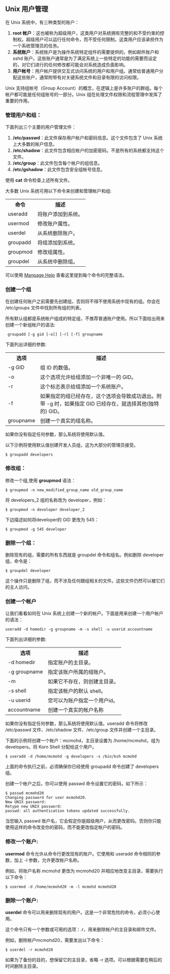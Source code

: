 ## Unix 用户管理

在 Unix 系统中，有三种类型的账户：

1. **root 帐户**：这也被称为超级用户，这类用户对系统拥有完整的和不受约束的控制权。超级用户可以运行任何命令，而不受任何限制。这类用户应该承担作为一个系统管理员的任务。
1. **系统账户**：系统账户是为操作系统特定组件的需要提供的，例如邮件账户和 sshd 账户。这些账户通常是为了满足系统上一些特定的功能的需要而设定的，对它们进行的任何修改都可能会对系统造成负面影响。
1. **用户帐号**：用户帐户提供交互式访问系统的用户和用户组。通常给普通用户分配这些账户，通常附带有对关键系统文件和目录有限的访问权限。

Unix 支持组帐号（Group Account）的概念，在逻辑上是许多账户的群组。每个帐户都可能是任何组账号的一部分。Unix 组在处理文件权限和流程管理中发挥了重要的作用。

### 管理用户和组：

下面列出三个主要的用户管理文件：

1. **/etc/passwd**：此文件保存用户帐户和密码信息。这个文件包含了 Unix 系统上大多数的账户信息。
1. **/etc/shadow**：此文件包含相应帐户的加密密码。不是所有的系统都支持这个文件。
1. **/etc/group**：此文件包含每个帐户的组信息。
1. **/etc/gshadow**：此文件包含安全组帐号信息。

使用 **cat** 命令检查上述所有文件。

大多数 Unix 系统可用以下命令来创建和管理帐户和组:

<table>
<tr>
<th>命令</th>
<th>描述</th>
</tr>
<tr>
<td>useradd</td>
<td>将账户添加到系统。</td>
</tr>
<tr>
<td>usermod</td>
<td>修改账户属性。</td>
</tr>
<tr>
<td>userdel</td>
<td>从系统删除账户。</td>
</tr>
<tr>
<td>groupadd</td>
<td>将组添加到系统。</td>
</tr>
<tr>
<td>groupmod</td>
<td>修改组属性。</td>
</tr>
<tr>
<td>groupdel</td>
<td>从系统中删除组。</td>
</tr>
</table>

可以使用 [Manpage Help](http://www.tutorialspoint.com/unix/unix-manpage-help.htm) 查看这里提到每个命令的完整语法。

### 创建一个组

在创建任何账户之前需要先创建组，否则将不得不使用系统中现有的组。你会在 /etc/groups 文件中找到所有组的列表。

所有默认组都是系统帐户组成的特定组，不推荐普通账户使用。所以下面给出用来创建一个新组帐户的语法:

     groupadd [-g gid [-o]] [-r] [-f] groupname

下面列出详细的参数:
<table>
<tr>
<th>选项</th>
<th>描述</th>
</tr>
<tr>
<td>-g GID</td>
<td>组 ID 的数值。</td>
</tr>
<tr>
<td>-o</td>
<td>这个选项允许给组添加一个非唯一的 GID。</td>
</tr>
<tr>
<td>-r</td>
<td>这个标志表示给组添加一个系统账户。</td>
</tr>
<tr>
<td>-f</td>
<td>如果指定的组已经存在，这个选项会导致成功退出。附带 -g 时，如果指定 GID 已经存在，就选择其他(独特的) GID。</td>
</tr>
<tr>
<td>groupname</td>
<td>创建一个真实的组名称。</td>
</tr>
</table>

如果你没有指定任何参数，那么系统将使用默认值。

以下示例将使用默认值创建开发人员组，这为大部分的管理员接受。

    $ groupadd developers

### 修改组：

修改一个组,使用 **groupmod** 语法：

    $ groupmod -n new_modified_group_name old_group_name

将 developers_2 组的名称改为 developer，例如：

    $ groupmod -n developer developer_2

下边描述如何将developer的 GID 更改为 545：

    $ groupmod -g 545 developer

### 删除一个组：

删除现有的组，需要的所有东西就是 groupdel 命令和组名。例如删除 developer 组，命令是：

    $ groupdel developer

这个操作只是删除了组，而不涉及任何跟组相关的文件。这些文件仍然可以被它们的主人访问。

### 创建一个帐户

让我们看看如何在 Unix 系统上创建一个新的帐户。下面是用来创建一个用户帐户的语法：

    useradd -d homedir -g groupname -m -s shell -u userid accountname

下面列出详细的参数:

<table>
<tr>
<th>选项</th>
<th>描述</th>
</tr>
<tr>
<td>-d homedir</td>
<td>指定账户的主目录。</td>
</tr>
<tr>
<td>-g groupname</td>
<td>指定该账户所属的组账户。</td>
</tr>
<tr>
<td>-m</td>
<td>如果它不存在，则创建主目录。</td>
</tr>
<tr>
<td>-s shell</td>
<td>指定该帐户的默认 shell。</td>
</tr>
<tr>
<td>-u userid</td>
<td>您可以为账户指定一个用户id。</td>
</tr>
<tr>
<td>accountname</td>
<td>创建一个真实的帐户名称</td>
</tr>
</table>

如果你没有指定任何参数，那么系统将使用默认值。useradd 命令将修改 /etc/passwd 文件、/etc/shadow 文件、/etc/group 文件并创建一个主目录。

下面的示例将创建一个帐户：mcmohd，主目录设置为 /home/mcmohd，组为 developers。将 Korn Shell 分配给这个用户。

    $ useradd -d /home/mcmohd -g developers -s /bin/ksh mcmohd

上面的命令执行之前，必须确保你已经使用 groupadd 命令创建了 developers 组。

创建一个帐户之后，你可以使用 passwd 命令设置它的密码，如下所示：

    $ passwd mcmohd20
    Changing password for user mcmohd20.
    New UNIX password:
    Retype new UNIX password:
    passwd: all authentication tokens updated successfully.

当您输入 passwd 账户名，它会假定你是超级用户，从而更改密码。否则你只能使用这样的命令改变你的密码，而不能更改指定帐户的密码。

### 修改一个账户:

**usermod** 命令允许从命令行更改现有的账户。它使用和 useradd 命令相同的参数，加上 -l 参数，允许更改帐户名称。

例如，将账户名称 mcmohd 更改为 mcmohd20 并相应地改变主目录，需要执行以下命令：

    $ usermod -d /home/mcmohd20 -m -l mcmohd mcmohd20

### 删除一个账户:

**userdel** 命令可以用来删除现有的用户。这是一个非常危险的命令，必须小心使用。

这个命令只有一个参数或可用的选项：.r，用来删除帐户的主目录和邮件文件。

例如，删除帐户mcmohd20，需要发出以下命令：

    $ userdel -r mcmohd20

如果为了备份的目的，想保留它的主目录，省略 -r 选项。可以根据需要在稍后的时间删除主目录。
